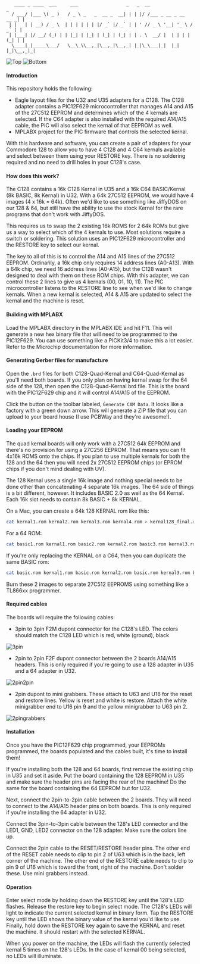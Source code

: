        ____ _ ____  ___     ___                  _   _  __                     _
      / ___/ |___ \( _ )   / _ \ _   _  __ _  __| | | |/ /___ _ __ _ __   __ _| |
     | |   | | __) / _ \  | | | | | | |/ _` |/ _` | | ' // _ \ '__| '_ \ / _` | |
     | |___| |/ __/ (_) | | |_| | |_| | (_| | (_| | | . \  __/ |  | | | | (_| | |
      \____|_|_____\___/   \__\_\\__,_|\__,_|\__,_| |_|\_\___|_|  |_| |_|\__,_|_|


![Top](images/QuadKernal128Top.JPG) ![Bottom](images/QuadKernal128Bottom.JPG)

#### Introduction

This repository holds the following:

- Eagle layout files for the U32 and U35 adapters for a C128. The C128 adapter contains a PIC12F629 microcontroller that manages A14 and A15 of the 27C512 EEPROM and determines which of the 4 kernals are selected. If the C64 adapter is also installed with the required A14/A15 cable, the PIC will also select the kernal of that EEPROM as well.
- MPLABX project for the PIC firmware that controls the selected kernal.

With this hardware and software, you can create a pair of adapters for your Commodore 128 to allow you to have 4 C128 and 4 C64 kernals available and select between them using your RESTORE key. There is no soldering required and no need to drill holes in your C128's case.

#### How does this work?

The C128 contains a 16k C128 Kernal in U35 and a 16k C64 BASIC/Kernal (8k BASIC, 8k Kernal) in U32. With a 64k 27C512 EEPROM, we would have 4 images (4 x 16k = 64k). Often we'd like to use something like JiffyDOS on our 128 & 64, but still have the ability to use the stock Kernal for the rare programs that don't work with JiffyDOS.

This requires us to swap the 2 existing 16k ROMS for 2 64k ROMs but give us a way to select which of the 4 kernals to use. Most solutions require a switch or soldering. This solution uses an PIC12F629 microcontroller and the RESTORE key to select our kernal.

The key to all of this is to control the A14 and A15 lines of the 27C512 EEPROM. Ordinarily, a 16k chip only requires 14 address lines (A0-A13). With a 64k chip, we need 16 address lines (A0-A15), but the C128 wasn't designed to deal with them on these ROM chips. With this adapter, we can control these 2 lines to give us 4 kernals (00, 01, 10, 11). The PIC microcontroller listens to the RESTORE line to see when we'd like to change kernals. When a new kernal is selected, A14 & A15 are updated to select the kernal and the machine is reset.


#### Building with MPLABX

Load the MPLABX directory in the MPLABX IDE and hit F11. This will generate a new hex binary file that will need to be programmed to the PIC12F629. You can use something like a PICKit3/4 to make this a lot easier. Refer to the Microchip documentation for more information.


#### Generating Gerber files for manufacture

Open the `.brd` files for both C128-Quad-Kernal and C64-Quad-Kernal as you'll need both boards. If you only plan on having kernal swap for the 64 side of the 128, then open the C128-Quad-Kernal brd file. This is the board with the PIC12F629 chip and it will control A14/A15 of the EEPROM.

Click the button on the toolbar labeled, `Generate CAM Data`. It looks like a factory with a green down arrow. This will generate a ZIP file that you can upload to your board house (I use PCBWay and they're awesome!).


#### Loading your EEPROM

The quad kernal boards will only work with a 27C512 64k EEPROM and there's no provision for using a 27C256 EEPROM. That means you can fit 4x16k ROMS onto the chips. If you plan to use multiple kernals for both the 128 and the 64 then you will need 2x 27C512 EEPROM chips (or EPROM chips if you don't mind dealing with UV).

The 128 Kernal uses a single 16k image and nothing special needs to be done other than concatenating 4 separate 16k images. The 64 side of things is a bit different, however. It includes BASIC 2.0 as well as the 64 Kernal. Each 16k slot needs to contain 8k BASIC + 8k KERNAL.

On a Mac, you can create a 64k 128 KERNAL rom like this:

```bash
cat kernal1.rom kernal2.rom kernal3.rom kernal4.rom > kernal128_final.rom
```

For a 64 ROM:

```bash
cat basic1.rom kernal1.rom basic2.rom kernal2.rom basic3.rom kernal3.rom basic4.rom kernal4.rom > basicandkernal64_final.rom
```

If you're only replacing the KERNAL on a C64, then you can duplicate the same BASIC rom:

```bash
cat basic.rom kernal1.rom basic.rom kernal2.rom basic.rom kernal3.rom basic.com kernal4.rom > basicandkernal64_final.rom
```

Burn these 2 images to separate 27C512 EEPROMS using something like a TL866xx programmer.

#### Required cables

The boards will require the following cables:

- 3pin to 3pin F2M dupont connector for the C128's LED. The colors should match the C128 LED which is red, white (ground), black

![3pin](images/3pin.jpg)

- 2pin to 2pin F2F dupont connector between the 2 boards A14/A15 headers. This is only required if you're going to use a 128 adapter in U35 and a 64 adapter in U32.

![2pin2pin](images/2pin2pin.jpg)

- 2pin dupont to mini grabbers. These attach to U63 and U16 for the reset and restore lines. Yellow is reset and white is restore. Attach the white minigrabber end to U16 pin 9 and the yellow minigrabber to U63 pin 2.

![2pingrabbers](images/2pingrabbers.jpg)

#### Installation

Once you have the PIC12F629 chip programmed, your EEPROMs programmed, the boards populated and the cables built, it's time to install them!

If you're installing both the 128 and 64 boards, first remove the existing chip in U35 and set it aside. Put the board containing the 128 EEPROM in U35 and make sure the header pins are facing the rear of the machine! Do the same for the board containing the 64 EEPROM but for U32.

Next, connect the 2pin-to-2pin cable between the 2 boards. They will need to connect to the A14/A15 header pins on both boards. This is only required if you're installing the 64 adapter in U32.

Connect the 3pin-to-3pin cable between the 128's LED connector and the LED1, GND, LED2 connector on the 128 adapter. Make sure the colors line up.

Connect the 2pin cable to the RESET/RESTORE header pins. The other end of the RESET cable needs to clip to pin 2 of U63 which is in the back, left corner of the machine. The other end of the RESTORE cable needs to clip to pin 9 of U16 which is toward the front, right of the machine. Don't solder these. Use mini grabbers instead.

#### Operation

Enter select mode by holding down the RESTORE key until the 128's LED flashes. Release the restore key to begin select mode. The C128's LEDs will light to indicate the current selected kernal in binary form. Tap the RESTORE key until the LED shows the binary value of the kernal you'd like to use. Finally, hold down the RESTORE key again to save the KERNAL and reset the machine. It should restart with the selected KERNAL.

When you power on the machine, the LEDs will flash the currently selected kernal 5 times on the 128's LEDs. In the case of kernal 00 being selected, no LEDs will illuminate.
